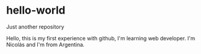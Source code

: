 # hello-world
Just another repository

Hello, this is my first experience with github, I'm learning web developer. 
I'm Nicolás and I'm from Argentina. 
